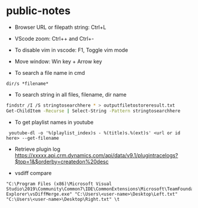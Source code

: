 # public-notes
* Browser URL or filepath string: Ctrl+L
* VScode zoom: Ctrl++ and Ctrl+-
* To disable vim in vscode: F1, Toggle vim mode
* Move window: Win key + Arrow key

* To search a file name in cmd
```
dir/s *filename*
```
* To search string in all files, filename, dir name
```bash
findstr /I /S stringtosearchhere * > outputfiletostoreresult.txt
Get-ChildItem -Recurse | Select-String -Pattern stringtosearchhere 
```
* To  get playlist names in youtube
```
 youtube-dl -o '%(playlist_index)s - %(title)s.%(ext)s' <url or id here> --get-filename
```
* Retrieve plugin log
https://xxxxx.api.crm.dynamics.com/api/data/v9.1/plugintracelogs?$top=1&$orderby=createdon%20desc

* vsdiff compare
```
"C:\Program Files (x86)\Microsoft Visual Studio\2019\Community\Common7\IDE\CommonExtensions\Microsoft\TeamFoundation\Team Explorer\vsDiffMerge.exe" "C:\Users\<user-name>\Desktop\Left.txt" "C:\Users\<user-name>\Desktop\Right.txt" \t
```
